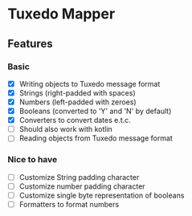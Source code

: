 # Tuxedo Mapper

## Features 

### Basic
- [x] Writing objects to Tuxedo message format
- [x] Strings (right-padded with spaces)
- [x] Numbers (left-padded with zeroes)
- [x] Booleans (converted to 'Y' and 'N' by default)
- [x] Converters to convert dates e.t.c.
- [ ] Should also work with kotlin
- [ ] Reading objects from Tuxedo message format
  
### Nice to have
- [ ] Customize String padding character
- [ ] Customize number padding character
- [ ] Customize single byte representation of booleans
- [ ] Formatters to format numbers
